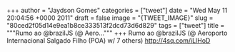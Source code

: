 
+++
author = "Jaydson Gomes"
categories = ["tweet"]
date = "Wed May 11 20:04:56 +0000 2011"
draft = false
image = "{TWEET_IMAGE}"
slug = "80ced2f05d14e9ea1b8ce333513f2dcd73d6d829"
tags = ["tweet"]
title = """Rumo ao @brazilJS (@ Aero..."""
+++
Rumo ao @brazilJS (@ Aeroporto Internacional Salgado Filho (POA) w/ 7 others) http://4sq.com/iLlHoD
